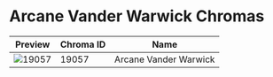 # Arcane Vander Warwick Chromas

| Preview | Chroma ID | Name |
|---------|-----------|------|
| ![19057](https://raw.communitydragon.org/latest/plugins/rcp-be-lol-game-data/global/default/v1/champion-chroma-images/19/19057.png) | 19057 | Arcane Vander Warwick |